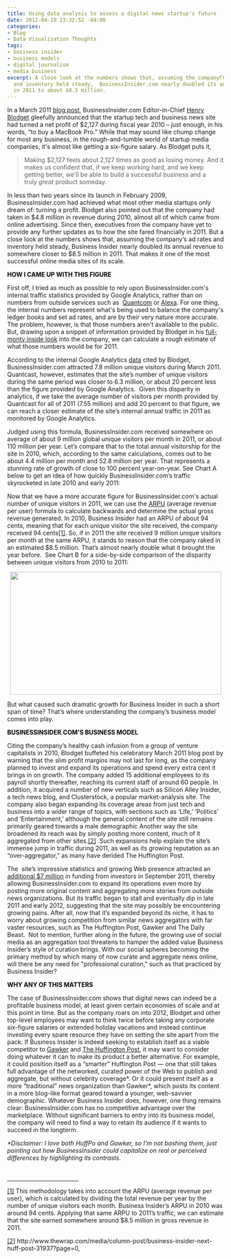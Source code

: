 ```yaml
---
title: Using data analysis to assess a digital news startup's future
date: 2012-04-10 23:32:52 -04:00
categories:
- Blog
- Data Visualization Thoughts
tags:
- business insider
- business models
- digital journalism
- media business
excerpt: A close look at the numbers shows that, assuming the companyΓÇÖs ad rates
  and inventory held steady,  BusinessInsider.com nearly doubled its annual revenue
  in 2011 to about $8.5 million.
---
```


<p>In a March 2011 <a href="http://www.businessinsider.com/business-insider-the-full-monty-2011-3">blog post</a>, BusinessInsider.com Editor-in-Chief <a href="https://twitter.com/#!/hblodget">Henry Blodget</a> gleefully announced that the startup tech and business news site had turned a net profit of $2,127 during fiscal year 2010 – just enough, in his words, “to buy a MacBook Pro.” While that may sound like chump change for most any business, in the rough-and-tumble world of startup media companies, it's almost like getting a six-figure salary. As Blodget puts it,</p>
<blockquote><p>Making $2,127 feels about 2,127 times as good as losing money. And it makes us confident that, if we keep working hard, and we keep getting better, we'll be able to build a successful business and a truly <em>great </em>product someday.</p></blockquote>
<p>In less than two years since its launch in February 2009, BusinessInsider.com had achieved what most other media startups only dream of: turning a profit. Blodget also pointed out that the company had taken in $4.8 million in revenue during 2010, almost all of which came from online advertising. Since then, executives from the company have yet to provide any further updates as to how the site fared financially in 2011. But a close look at the numbers shows that, assuming the company’s ad rates and inventory held steady, Business Insider nearly doubled its annual revenue to somewhere closer to $8.5 million in 2011. That makes it one of the most successful online media sites of its scale.<!--more--></p>
<p><span style="color: black;"><b>HOW I CAME UP WITH THIS FIGURE</b></span></p>
<p>First off, I tried as much as possible to rely upon BusinessInsider.com's internal traffic statistics provided by Google Analytics, rather than on numbers from outside services such as  <a href="http://www.quantcast.com/businessinsider.com#!traffic">Quantcom</a> or <a href="http://www.quantcast.com/businessinsider.com#!traffic">Alexa</a>. For one thing, the internal numbers represent what's being used to balance the company's ledger books and set ad rates, and are by their very nature more accurate. The problem, however, is that those numbers aren't available to the public. But, drawing upon a snippet of information provided by Blodget in his <a href="http://www.businessinsider.com/business-insider-the-full-monty-2011-3">full-monty inside look</a> into the company, we can calculate a rough estimate of what those numbers would be for 2011.</p>
<p>According to the internal Google Analytics <a href="http://www.businessinsider.com/business-insider-the-full-monty-2011-3">data</a> cited by Blodget, BusinessInsider.com attracted 7.8 million unique visitors during March 2011. Quantcast, however, estimates that the site’s number of unique visitors during the same period was closer to 6.3 million, or about 20 percent less than the figure provided by Google Analytics.  Given this disparity in analytics, if we take the average number of visitors per month provided by Quantcast for all of 2011 (7.55 million) and add 20 percent to that figure, we can reach a closer estimate of the site’s internal annual traffic in 2011 as monitored by Google Analytics.</p>
<p>Judged using this formula, BusinessInsider.com received somewhere on average of about 9 million global unique visitors per month in 2011, or about 110 million per year. Let’s compare that to the total annual visitorship for the site in 2010, which, according to the same calculations, comes out to be about 4.4 million per month and 52.8 million per year. That represents a stunning rate of growth of close to 100 percent year-on-year. See Chart A below to get an idea of how quickly BusinessInsider.com’s traffic skyrocketed in late 2010 and early 2011:</p>
<p><script src="//ajax.googleapis.com/ajax/static/modules/gviz/1.0/chart.js">// <![CDATA[<br />
 {"dataSourceUrl":"//docs.google.com/spreadsheet/tq?key=0Au4D8Alccn4xdGc0eDBnV1IwODY4SzdSQXk3ME1MdGc&#038;transpose=0&#038;headers=1&#038;range=A1%3AC28&#038;gid=0&#038;pub=1","options":{"vAxes":[{"viewWindowMode":"pretty","gridlines":{"count":"10","color":"#ffffff"},"viewWindow":{}},{"viewWindowMode":"pretty","viewWindow":{}}],"title":"BusinessInsider.com Unique Visitors Per Month (millions)","useFormatFromData":true,"booleanRole":"certainty","animation":{"duration":500},"hAxis":{"title":""},"isStacked":false,"width":600,"height":371},"state":{},"chartType":"AreaChart","chartName":"Chart 1"}<br />
// ]]></script></p>
<p>Now that we have a more accurate figure for BusinessInsider.com's actual number of unique visitors in 2011, we can use the <a href="http://en.wikipedia.org/wiki/Average_revenue_per_user">ARPU</a> (average revenue per user) formula to calculate backwards and determine the actual gross revenue generated. In 2010, Business Insider had an ARPU of about 94 cents, meaning that for each unique visitor the site received, the company received 94 cents<a title="" href="#_ftn1">[1]</a>. So, if in 2011 the site received 9 million unique visitors per month at the same ARPU, it stands to reason that the company raked in an estimated $8.5 million. That’s almost nearly double what it brought the year before.  See Chart B for a side-by-side comparison of the disparity between unique visitors from 2010 to 2011:</p>
<p style="text-align: center;"><a href="{{ site.baseurl }}/assets/visitorship21.png"><img class="aligncenter  wp-image-2263" title="visitorship2" src="{{ site.baseurl }}/assets/visitorship21.png" alt="" width="491" height="285" /></a></p>
<p>But what caused such dramatic growth for Business Insider in such a short span of time? That’s where understanding the company’s business model comes into play.</p>
<p><span style="color: black;"><b>BUSINESSINSIDER.COM'S BUSINESS MODEL</b></span></p>
<p>Citing the company’s healthy cash infusion from a group of venture capitalists in 2010, Blodget buffeted his celebratory March 2011 blog post by warning that the slim profit margins may not last for long, as the company planned to invest and expand its operations and spend every extra cent it brings in on growth. The company added 15 additional employees to its payroll shortly thereafter, reaching its current staff of around 60 people. In addition, it acquired a number of new verticals such as Silicon Alley Insider, a tech news blog, and Clusterstock, a popular market-analysis site. The company also began expanding its coverage areas from just tech and business into a wider range of topics, with sections such as ‘Life,’ ‘Politics’ and ‘Entertainment,’ although the general content of the site still remains primarily geared towards a male demographic Another way the site broadened its reach was by simply posting more content, much of it aggregated from other sites.<a title="" href="#_ftn2">[2]</a>  Such expansions help explain the site’s immense jump in traffic during 2011, as well as its growing reputation as an “over-aggregator,” as many have derided The Huffington Post.</p>
<p>The  site’s impressive statistics and growing Web presence attracted an <a href="http://www.thewrap.com/media/column-post/business-insider-nets-7-million-funding-31216">additional $7 million</a> in funding from investors in September 2011, thereby allowing BusinessInsider.com to expand its operations even more by posting more original content and aggregating more stories from outside news organizations. But its traffic began to stall and eventually dip in late 2011 and early 2012, suggesting that the site may possibly be encountering growing pains. After all, now that it’s expanded beyond its niche, it has to worry about growing competition from similar news aggregators with far vaster resources, such as The Huffington Post, Gawker and The Daily Beast.  Not to mention, further along in the future, the growing use of social media as an aggregation tool threatens to hamper the added value Business Insider’s style of curation brings. With our social spheres becoming the primary method by which many of now curate and aggregate news online, will there be any need for "professional curation," such as that practiced by Business Insider?</p>
<p><span style="color: black;"><b>WHY ANY OF THIS MATTERS</b></span></p>
<p>The case of BusinessInsider.com shows that digital news can indeed be a profitable business model, at least given certain economies of scale and at this point in time. But as the company roars on into 2012, Blodget and other top-level employees may want to think twice before taking any corporate six-figure salaries or extended holiday vacations and instead continue investing every spare resource they have on setting the site apart from the pack. If Business Insider is indeed seeking to establish itself as a viable competitor to <a href="http://gawker.com">Gawker</a> and <a href="http://huffingtonpost.com">The Huffington Post</a>, it may want to consider doing whatever it can to make its product a better alternative. For example, it could position itself as a “smarter” Huffington Post –– one that still takes full advantage of the networked, curated power of the Web to publish and aggregate, but without celebrity coverage*. Or it could present itself as a more “traditional” news organization than Gawker*, which posts its content in a more blog-like format geared toward a younger, web-savvier demographic. Whatever Business Insider does, however, one thing remains clear: BusinessInsider.com has no competitive advantage over the marketplace. Without significant barriers to entry into its business model, the company will need to find a way to retain its audience if it wants to succeed in the longterm.</p>
<p><em>*Disclaimer: I love both HuffPo and Gawker, so I'm not bashing them, just pointing out how BusinessInsider could capitalize on real or perceived differences by highlighting its contrasts.</em></p>
<div>
<p>&nbsp;</p>
<hr align="left" size="1" width="33%" />
<div>
<p><a title="" href="#_ftnref1">[1]</a> This methodology takes into account the ARPU (average revenue per user), which is calculated by dividing the total revenue per year by the number of unique visitors each month. Business Insider’s ARPU in 2010 was around 94 cents. Applying that same ARPU to 2011’s traffic, we can estimate that the site earned somewhere around $8.5 million in gross revenue in 2011.</p>
</div>
<div>
<p><a title="" href="#_ftnref2">[2]</a> http://www.thewrap.com/media/column-post/business-insider-next-huff-post-31937?page=0,</p>
</div>
</div>
